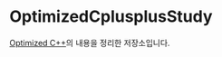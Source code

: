 # OptimizedCplusplusStudy
[Optimized C++](http://shop.oreilly.com/product/0636920038030.do?sortby=publicationDate)의 내용을 정리한 저장소입니다.
